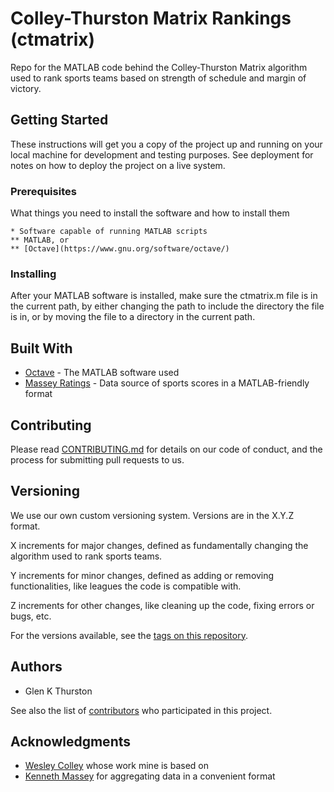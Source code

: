 # Colley-Thurston Matrix Rankings (ctmatrix)

Repo for the MATLAB code behind the Colley-Thurston Matrix algorithm used to rank sports teams based on strength of schedule and margin of victory.
## Getting Started

These instructions will get you a copy of the project up and running on your local machine for development and testing purposes. See deployment for notes on how to deploy the project on a live system.

### Prerequisites

What things you need to install the software and how to install them

```
* Software capable of running MATLAB scripts
** MATLAB, or
** [Octave](https://www.gnu.org/software/octave/)
```

### Installing

After your MATLAB software is installed, make sure the ctmatrix.m file is in the current path, by either changing the path to include the directory the file is in, or by moving the file to a directory in the current path.


## Built With

* [Octave](https://www.gnu.org/software/octave/) - The MATLAB software used
* [Massey Ratings](http://masseyratings.com/data.php) - Data source of sports scores in a MATLAB-friendly format

## Contributing

Please read [CONTRIBUTING.md](https://gist.github.com/PurpleBooth/b24679402957c63ec426) for details on our code of conduct, and the process for submitting pull requests to us.

## Versioning

We use our own custom versioning system. Versions are in the X.Y.Z format.  

X increments for major changes, defined as fundamentally changing the algorithm used to rank sports teams.

Y increments for minor changes, defined as adding or removing functionalities, like leagues the code is compatible with.

Z increments for other changes, like cleaning up the code, fixing errors or bugs, etc.

For the versions available, see the [tags on this repository](https://github.com/chem031/ctmatrix/tags). 

## Authors

* Glen K Thurston

See also the list of [contributors](https://github.com/your/project/contributors) who participated in this project.

## Acknowledgments

* [Wesley Colley](http://www.colleyrankings.com/) whose work mine is based on
* [Kenneth Massey](http://masseyratings.com/index.htm) for aggregating data in a convenient format

